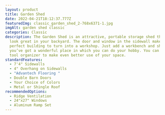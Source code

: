 ```yaml
---
layout: product
title: Garden Shed
date: 2022-04-21T18:12:37.777Z
featuredImg: classic_garden_shed_2-768x6371-1.jpg
imgAlt: garden shed classic
categories: Classic
description: The Garden Shed is an attractive, portable storage shed that will
  look great in your backyard. The door and window in the sidewall makes it a
  perfect building to turn into a workshop. Just add a workbench and shelves and
  you’ve got a wonderful place in which you can do your hobby. You can add a
  tool organizer to make even better use of your space.
standardFeatures:
  - 7'4" Sidewalls
  - 4" Overhang on Sidewalls
  - "Advantech Flooring "
  - Double Barn Doors
  - Your Choice of Colors
  - Metal or Shingle Roof
recommendedOptions:
  - Ridge Ventilation
  - 24"x27" Windows
  - Aluminum Ramp Set
---
```

